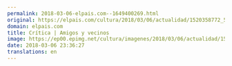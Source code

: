 ```yaml
---
permalink: 2018-03-06-elpais.com--1649400269.html
original: https://elpais.com/cultura/2018/03/06/actualidad/1520358772_553973.html#?ref=rss&format=simple&link=link
domain: elpais.com
title: Crítica | Amigos y vecinos
image: https://ep00.epimg.net/cultura/imagenes/2018/03/06/actualidad/1520358772_553973_1520358968_rrss_normal.jpg
date: 2018-03-06 23:36:27
translations: en
---
```


